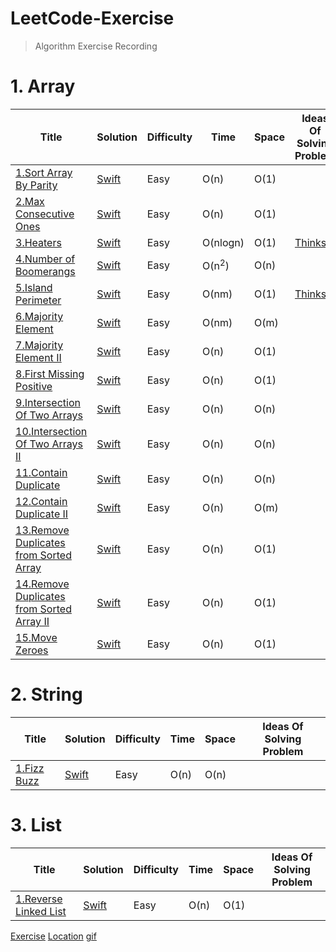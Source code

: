 

# LeetCode-Exercise

> Algorithm Exercise Recording

# 1. Array

Title | Solution | Difficulty | Time | Space | Ideas Of Solving Problem
---|---|---|---|---|----|
[1.Sort Array By Parity](https://leetcode.com/problems/sort-array-by-parity/)| [Swift](https://github.com/SummerHF/LeetCode-Exercise/blob/master/Array/SortArrByParity.playground/Contents.swift) | Easy | O(n) | O(1) | 
[2.Max Consecutive Ones](https://leetcode.com/problems/max-consecutive-ones/)| [Swift](https://github.com/SummerHF/LeetCode-Exercise/blob/master/Array/MaxConsecutive.playground/Contents.swift)| Easy| O(n) | O(1) | 
[3.Heaters](https://leetcode.com/problems/heaters/) | [Swift](https://github.com/SummerHF/LeetCode-Exercise/blob/master/Array/Heaters.playground/Contents.swift) |Easy | O(nlogn) | O(1) | [Thinks](http://ww3.sinaimg.cn/large/006tNc79ly1g4knv9japzj30u00y4npd.jpg)
[4.Number of Boomerangs](https://leetcode.com/problems/number-of-boomerangs) | [Swift](https://github.com/SummerHF/LeetCode-Exercise/blob/master/Array/NumberOfBoomerangs.playground/Contents.swift) | Easy| O(n<sup>2</sup>) | O(n) |
[5.Island Perimeter](https://leetcode.com/problems/island-perimeter/) | [Swift](https://github.com/SummerHF/LeetCode-Exercise/blob/master/Array/IslandPerimeter.playground/Contents.swift) | Easy| O(nm) | O(1) | [Thinks](http://ww3.sinaimg.cn/large/006tNc79ly1g4mfucx8s0j306t06cwed.jpg)
[6.Majority Element](https://leetcode.com/problems/majority-element/) | [Swift](https://github.com/SummerHF/LeetCode-Exercise/blob/master/Array/MajorityElement.playground/Contents.swift) | Easy| O(nm) | O(m) | 
[7.Majority Element II](https://leetcode.com/problems/majority-element-ii/) | [Swift](https://github.com/SummerHF/LeetCode-Exercise/blob/master/Array/MajorityElementII.playground/Contents.swift) | Easy| O(n) | O(1) | 
[8.First Missing Positive](https://leetcode.com/problems/first-missing-positive/) | [Swift](https://github.com/SummerHF/LeetCode-Exercise/blob/master/Array/FirstMissingPositive.playground/Contents.swift) | Easy| O(n) | O(1) | 
[9.Intersection Of Two Arrays](https://leetcode.com/problems/intersection-of-two-arrays/) | [Swift](https://github.com/SummerHF/LeetCode-Exercise/blob/master/Array/IntersectionOfTwoArrays.playground/Contents.swift) | Easy| O(n) | O(n) | 
[10.Intersection Of Two Arrays II](https://leetcode.com/problems/intersection-of-two-arrays-ii/) | [Swift](https://github.com/SummerHF/LeetCode-Exercise/blob/master/Array/IntersectionOfTwoArraysII.playground/Contents.swift) | Easy| O(n) | O(n) | 
[11.Contain Duplicate](https://leetcode.com/problems/contains-duplicate/) | [Swift](https://github.com/SummerHF/LeetCode-Exercise/blob/master/Array/ContainDuplicate.playground/Contents.swift) | Easy| O(n) | O(n) | 
[12.Contain Duplicate II](https://leetcode.com/problems/contains-duplicate-ii/) | [Swift](https://github.com/SummerHF/LeetCode-Exercise/blob/master/Array/ContainDuplicateII.playground/Contents.swift) | Easy| O(n) | O(m) | 
[13.Remove Duplicates from Sorted Array](https://leetcode.com/problems/remove-duplicates-from-sorted-array/) | [Swift](https://github.com/SummerHF/LeetCode-Exercise/blob/master/Array/RemoveDuplicatesfromSortedArray.playground/Contents.swift) | Easy| O(n) | O(1) | 
[14.Remove Duplicates from Sorted Array II](https://leetcode.com/problems/remove-duplicates-from-sorted-array-ii/) | [Swift](https://github.com/SummerHF/LeetCode-Exercise/blob/master/Array/RemoveDuplicatesfromSortedArrayII.playground/Contents.swift) | Easy| O(n) | O(1) | 
[15.Move Zeroes](https://leetcode.com/problems/move-zeroes/) | [Swift](https://github.com/SummerHF/LeetCode-Exercise/blob/master/Array/MoveZeroes.playground/Contents.swift) | Easy| O(n) | O(1) | 
# 2. String

Title | Solution | Difficulty | Time | Space | Ideas Of Solving Problem
---|---|---|---|---|----|
[1.Fizz Buzz](https://leetcode.com/problems/fizz-buzz/)| [Swift](https://github.com/SummerHF/LeetCode-Exercise/blob/master/String/FizzBuzz.playground/Contents.swift) | Easy | O(n) | O(n) | 

# 3. List

Title | Solution | Difficulty | Time | Space | Ideas Of Solving Problem
---|---|---|---|---|----|
[1.Reverse Linked List](https://leetcode.com/problems/reverse-linked-list/)| [Swift](https://github.com/SummerHF/LeetCode-Exercise/blob/master/List/ReverseLinkedList.playground/Contents.swift) | Easy | O(n) | O(1) | 

[Exercise](https://github.com/soapyigu/LeetCode-Swift#string)
[Location](https://github.com/SummerHF/LeetCode-Exercise)
[gif](https://github.com/azl397985856/leetcode)

